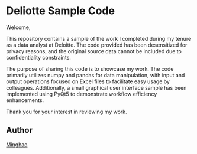 # Deliotte Sample Code

Welcome,

This repository contains a sample of the work I completed during my tenure as a data analyst at Deloitte. The code provided has been desensitized for privacy reasons, and the original source data cannot be included due to confidentiality constraints.

The purpose of sharing this code is to showcase my work. The code primarily utilizes numpy and pandas for data manipulation, with input and output operations focused on Excel files to facilitate easy usage by colleagues. Additionally, a small graphical user interface sample has been implemented using PyQt5 to demonstrate workflow efficiency enhancements.

Thank you for your interest in reviewing my work.

## Author

[Minghao](https://www.linkedin.com/in/minghao-zhong-ba8062286/)
